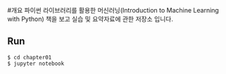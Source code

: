 #개요
파이썬 라이브러리를 활용한 머신러닝(Introduction to Machine Learning with Python) 책을 보고 실습 및 요약자료에 관한 저장소 입니다.

## Run
```
$ cd chapter01
$ jupyter notebook
```
